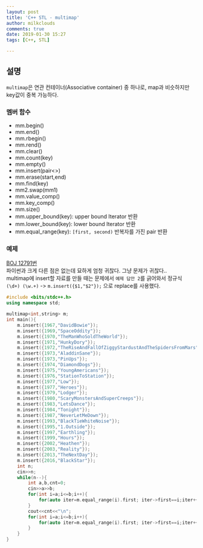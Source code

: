 ```yaml
---
layout: post
title: 'C++ STL - multimap'
author: milkclouds
comments: true
date: 2019-01-30 15:27
tags: [C++, STL]

---
```



## 설명

`multimap`은 연관 컨테이너(Associative container) 중 하나로, map과 비슷하지만 key값이 중복 가능하다.


### 멤버 함수

+ mm.begin()
+ mm.end()
+ mm.rbegin()
+ mm.rend()
+ mm.clear()
+ mm.count(key)
+ mm.empty()
+ mm.insert(pair<>)
+ mm.erase(start,end)
+ mm.find(key)
+ mm2.swap(mm1)
+ mm.value_comp()
+ mm.key_comp()
+ mm.size()
+ mm.upper_bound(key): upper bound Iterator 반환
+ mm.lower_bound(key): lower bound Iterator 반환
+ mm.equal_range(key): `[first, second)` 반복자를 가진 pair 반환



### 예제  

[BOJ 12791번](https://www.acmicpc.net/problem/12791)  
파이썬과 크게 다른 점은 없는데 묘하게 엄청 귀찮다. 그냥 문제가 귀찮다..  
multimap에 insert할 자료를 만들 때는 문제에서 `예제 답안 2`를 긁어와서 정규식 `(\d+) (\w.+)` -> `m.insert({$1,"$2"});` 으로 replace를 사용했다.
```c++
#include <bits/stdc++.h>
using namespace std;

multimap<int,string> m;
int main(){
	m.insert({1967,"DavidBowie"});
	m.insert({1969,"SpaceOddity"});
	m.insert({1970,"TheManWhoSoldTheWorld"});
	m.insert({1971,"HunkyDory"});
	m.insert({1972,"TheRiseAndFallOfZiggyStardustAndTheSpidersFromMars"});
	m.insert({1973,"AladdinSane"});
	m.insert({1973,"PinUps"});
	m.insert({1974,"DiamondDogs"});
	m.insert({1975,"YoungAmericans"});
	m.insert({1976,"StationToStation"});
	m.insert({1977,"Low"});
	m.insert({1977,"Heroes"});
	m.insert({1979,"Lodger"});
	m.insert({1980,"ScaryMonstersAndSuperCreeps"});
	m.insert({1983,"LetsDance"});
	m.insert({1984,"Tonight"});
	m.insert({1987,"NeverLetMeDown"});
	m.insert({1993,"BlackTieWhiteNoise"});
	m.insert({1995,"1.Outside"});
	m.insert({1997,"Earthling"});
	m.insert({1999,"Hours"});
	m.insert({2002,"Heathen"});
	m.insert({2003,"Reality"});
	m.insert({2013,"TheNextDay"});
	m.insert({2016,"BlackStar"});
	int n;
	cin>>n;
	while(n--){
		int a,b,cnt=0;
		cin>>a>>b;
		for(int i=a;i<=b;i++){
			for(auto iter=m.equal_range(i).first; iter->first==i;iter++){cnt++;}
		}
		cout<<cnt<<"\n";
		for(int i=a;i<=b;i++){
			for(auto iter=m.equal_range(i).first; iter->first==i;iter++){cout<<i<<" "<<iter->second<<"\n";}
		}
	}
}
```
